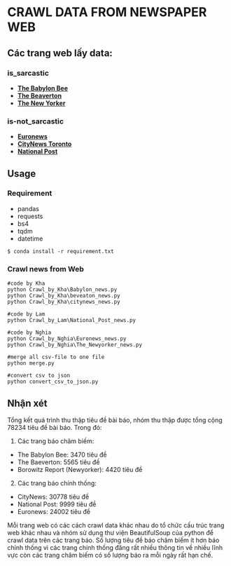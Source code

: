 #  CRAWL DATA FROM NEWSPAPER WEB

## Các trang web lấy data:

### is_sarcastic
 - [**The Babylon Bee**](https://babylonbee.com/news)
 - [**The Beaverton**](https://www.thebeaverton.com/)
 - [**The New Yorker**](https://www.newyorker.com/)
### is-not_sarcastic
 - [**Euronews**](https://www.euronews.com)
 - [**CityNews Toronto**](https://toronto.citynews.ca/category/national/)
 - [**National Post**](https://nationalpost.com/)
 
## Usage
### Requirement
 - pandas
 - requests
 - bs4
 - tqdm
 - datetime

```
$ conda install -r requirement.txt
```

### Crawl news from Web
```
#code by Kha
python Crawl_by_Kha\Babylon_news.py
python Crawl_by_Kha\beveaton_news.py
python Crawl_by_Kha\citynews_news.py
```
```
#code by Lam
python Crawl_by_Lam\National_Post_news.py
```
```
#code by Nghia
python Crawl_by_Nghia\Euronews_news.py
python Crawl_by_Nghia\The_Newyorker_news.py
```
```
#merge all csv-file to one file
python merge.py
```
```
#convert csv to json
python convert_csv_to_json.py
```
## Nhận xét
Tổng kết quá trình thu thập tiêu đề bài báo, nhóm thu thập được tổng cộng 78234 tiêu đề bài báo. Trong đó:
1. Các trang báo châm biếm:
- The Babylon Bee: 3470 tiêu đề
- The Baeverton: 5565 tiêu đề
- Borowitz Report (Newyorker): 4420 tiêu đề
2. Các trang báo chính thống:
- CityNews: 30778 tiêu đề
- National Post: 9999 tiêu đề
- Euronews: 24002 tiêu đề

Mỗi trang web có các cách crawl data khác nhau do tổ chức cấu trúc trang web khác nhau và nhóm sử dụng thư viện BeautifulSoup của python để crawl data trên các trang báo. Số lượng tiêu đề báo châm biếm ít hơn báo chính thống vì các trang chính thống đăng rất nhiều thông tin về nhiều lĩnh vực còn các trang châm biếm có số lượng báo ra mỗi ngày rất hạn chế.
